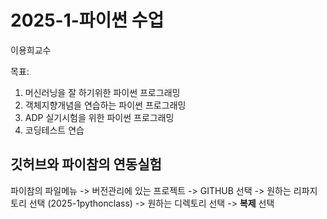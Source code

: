 # 2025-1-파이썬 수업
이용희교수

목표:

1. 머신러닝을 잘 하기위한 파이썬 프로그래밍
2. 객체지향개념을 연습하는 파이썬 프로그래밍
3. ADP 실기시험을 위한 파이썬 프로그래밍
4. 코딩테스트 연습

## 깃허브와 파이참의 연동실험
파이참의 파일메뉴 -> 버전관리에 있는 프로젝트 -> GITHUB 선택
-> 원하는 리파지토리 선택 (2025-1pythonclass) -> 원하는 디렉토리 선택
-> **복제** 선택